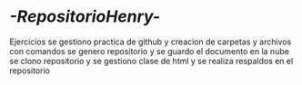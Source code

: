 # _-RepositorioHenry-_
Ejercicios
se gestiono practica de github y creacion de carpetas y archivos con comandos
se genero repositorio y se guardo el documento en la nube
se clono repositorio y se gestiono clase de html y se realiza respaldos en el repositorio 